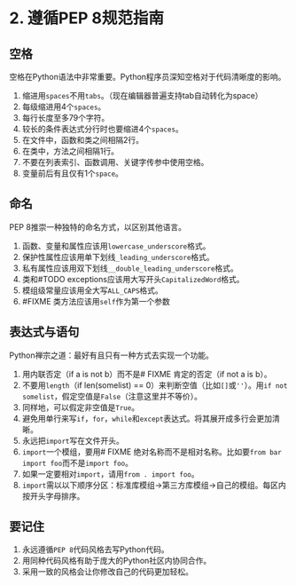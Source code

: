 # 2. 遵循PEP 8规范指南

## 空格

空格在Python语法中非常重要。Python程序员深知空格对于代码清晰度的影响。

1. 缩进用`spaces`不用`tabs`。（现在编辑器普遍支持tab自动转化为space）
2. 每级缩进用4个`spaces`。
3. 每行长度至多79个字符。
4. 较长的条件表达式分行时也要缩进4个`spaces`。
5. 在文件中，函数和类之间相隔2行。
6. 在类中，方法之间相隔1行。
7. 不要在列表索引、函数调用、关键字传参中使用空格。
8. 变量前后有且仅有1个`space`。

## 命名

PEP 8推崇一种独特的命名方式，以区别其他语言。

1. 函数、变量和属性应该用`lowercase_underscore`格式。
2. 保护性属性应该用单下划线`_leading_underscore`格式。
3. 私有属性应该用双下划线`__double_leading_underscore`格式。
4. 类和#TODO exceptions应该用大写开头`CapitalizedWord`格式。
5. 模组级常量应该用全大写`ALL_CAPS`格式。
6. #FIXME 类方法应该用`self`作为第一个参数

## 表达式与语句

Python禅宗之道：最好有且只有一种方式去实现一个功能。

1. 用内联否定（if a is not b）而不是# FIXME 肯定的否定（if not a is b）。
2. 不要用`length`（if len(somelist) == 0）来判断空值（比如`[]`或`''`）。用`if not somelist`，假定空值是`False`（注意这里并不等价）。
3. 同样地，可以假定非空值是`True`。
4. 避免用单行来写`if`，`for`，`while`和`except`表达式。将其展开成多行会更加清晰。
5. 永远把`import`写在文件开头。
6. `import`一个模组，要用# FIXME 绝对名称而不是相对名称。比如要`from bar import foo`而不是`import foo`。
7. 如果一定要相对`import`，请用`from . import foo`。
8. `import`需以以下顺序分区：标准库模组->第三方库模组->自己的模组。每区内按开头字母排序。

## 要记住

1. 永远遵循`PEP 8`代码风格去写Python代码。
2. 用同种代码风格有助于庞大的Python社区内协同合作。
3. 采用一致的风格会让你修改自己的代码更加轻松。